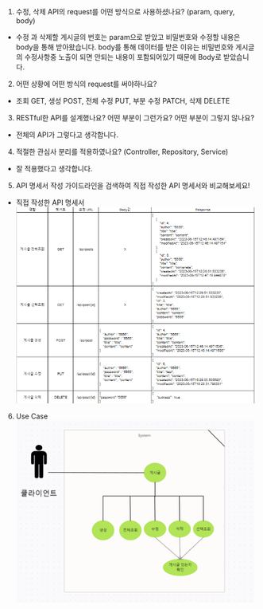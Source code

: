 1. 수정, 삭제 API의 request를 어떤 방식으로 사용하셨나요? (param, query, body)
- 수정 과 삭제할 게시글의 번호는 param으로 받았고 비밀번호와 수정할 내용은 body을 통해 받아왔습니다. body를 통해 데이터를 받은 이유는 비밀번호와 게시글의 수정사항중 노출이 되면 안되는 내용이 포함되어있기 때문에 Body로 받았습니다.
2. 어떤 상황에 어떤 방식의 request를 써야하나요?
- 조회 GET, 생성 POST, 전체 수정 PUT, 부분 수정 PATCH, 삭제 DELETE 
3. RESTful한 API를 설계했나요? 어떤 부분이 그런가요? 어떤 부분이 그렇지 않나요?
- 전체의 API가 그렇다고 생각합니다.
4. 적절한 관심사 분리를 적용하였나요? (Controller, Repository, Service)
- 잘 적용했다고 생각합니다.
5. API 명세서 작성 가이드라인을 검색하여 직접 작성한 API 명세서와 비교해보세요!
- 직접 작성한 API 명세서
![img_3.png](img_3.png)
6. Use Case
![img.png](img.png)